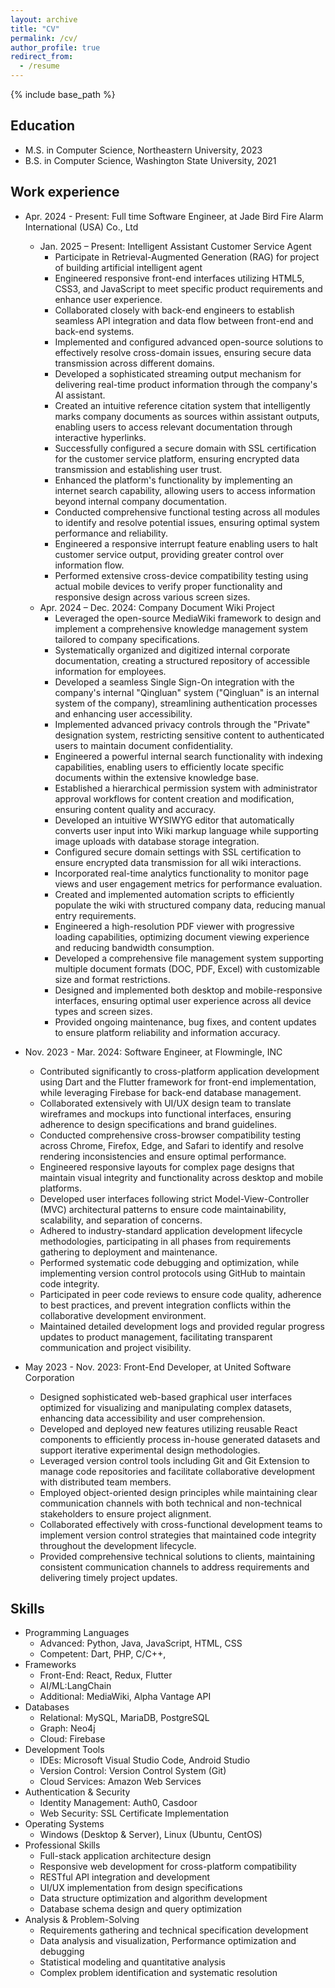 ```yaml
---
layout: archive
title: "CV"
permalink: /cv/
author_profile: true
redirect_from:
  - /resume
---
```


{% include base_path %}

## Education

* M.S. in Computer Science, Northeastern University, 2023
* B.S. in Computer Science, Washington State University, 2021

## Work experience

* Apr. 2024 - Present: Full time Software Engineer, at Jade Bird Fire Alarm International (USA) Co., Ltd
  * Jan. 2025 – Present: Intelligent Assistant Customer Service Agent 			
    * Participate in Retrieval-Augmented Generation (RAG) for project of building artificial intelligent agent				      
    *	Engineered responsive front-end interfaces utilizing HTML5, CSS3, and JavaScript to meet specific product requirements and enhance user experience.
    *	Collaborated closely with back-end engineers to establish seamless API integration and data flow between front-end and back-end systems.
    *	Implemented and configured advanced open-source solutions to effectively resolve cross-domain issues, ensuring secure data transmission across different domains.
    *	Developed a sophisticated streaming output mechanism for delivering real-time product information through the company's AI assistant.
    *	Created an intuitive reference citation system that intelligently marks company documents as sources within assistant outputs, enabling users to access relevant documentation through interactive hyperlinks.
    *	Successfully configured a secure domain with SSL certification for the customer service platform, ensuring encrypted data transmission and establishing user trust.
    *	Enhanced the platform's functionality by implementing an internet search capability, allowing users to access information beyond internal company documentation.
    *	Conducted comprehensive functional testing across all modules to identify and resolve potential issues, ensuring optimal system performance and reliability.
    *	Engineered a responsive interrupt feature enabling users to halt customer service output, providing greater control over information flow.
    *	Performed extensive cross-device compatibility testing using actual mobile devices to verify proper functionality and responsive design across various screen sizes.
  * Apr. 2024 – Dec. 2024: Company Document Wiki Project 								
    *	Leveraged the open-source MediaWiki framework to design and implement a comprehensive knowledge management system tailored to company specifications.
    *	Systematically organized and digitized internal corporate documentation, creating a structured repository of accessible information for employees.
    *	Developed a seamless Single Sign-On integration with the company's internal "Qingluan" system ("Qingluan" is an internal system of the company), streamlining authentication processes and enhancing user accessibility.
    *	Implemented advanced privacy controls through the "Private" designation system, restricting sensitive content to authenticated users to maintain document confidentiality.
    *	Engineered a powerful internal search functionality with indexing capabilities, enabling users to efficiently locate specific documents within the extensive knowledge base.
    *	Established a hierarchical permission system with administrator approval workflows for content creation and modification, ensuring content quality and accuracy.
    *	Developed an intuitive WYSIWYG editor that automatically converts user input into Wiki markup language while supporting image uploads with database storage integration.
    *	Configured secure domain settings with SSL certification to ensure encrypted data transmission for all wiki interactions.
    *	Incorporated real-time analytics functionality to monitor page views and user engagement metrics for performance evaluation.
    *	Created and implemented automation scripts to efficiently populate the wiki with structured company data, reducing manual entry requirements.
    *	Engineered a high-resolution PDF viewer with progressive loading capabilities, optimizing document viewing experience and reducing bandwidth consumption.
    *	Developed a comprehensive file management system supporting multiple document formats (DOC, PDF, Excel) with customizable size and format restrictions.
    *	Designed and implemented both desktop and mobile-responsive interfaces, ensuring optimal user experience across all device types and screen sizes.
    *	Provided ongoing maintenance, bug fixes, and content updates to ensure platform reliability and information accuracy.

* Nov. 2023 - Mar. 2024: Software Engineer, at Flowmingle, INC
  * Contributed significantly to cross-platform application development using Dart and the Flutter framework for front-end implementation, while leveraging Firebase for back-end database management.
  * Collaborated extensively with UI/UX design team to translate wireframes and mockups into functional interfaces, ensuring adherence to design specifications and brand guidelines.
  * Conducted comprehensive cross-browser compatibility testing across Chrome, Firefox, Edge, and Safari to identify and resolve rendering inconsistencies and ensure optimal performance.
  * Engineered responsive layouts for complex page designs that maintain visual integrity and functionality across desktop and mobile platforms.
  * Developed user interfaces following strict Model-View-Controller (MVC) architectural patterns to ensure code maintainability, scalability, and separation of concerns.
  * Adhered to industry-standard application development lifecycle methodologies, participating in all phases from requirements gathering to deployment and maintenance.
  * Performed systematic code debugging and optimization, while implementing version control protocols using GitHub to maintain code integrity.
  * Participated in peer code reviews to ensure code quality, adherence to best practices, and prevent integration conflicts within the collaborative development environment.
  * Maintained detailed development logs and provided regular progress updates to product management, facilitating transparent communication and project visibility.

* May 2023 - Nov. 2023: Front-End Developer, at United Software Corporation
  * Designed sophisticated web-based graphical user interfaces optimized for visualizing and manipulating complex datasets, enhancing data accessibility and user comprehension.
  * Developed and deployed new features utilizing reusable React components to efficiently process in-house generated datasets and support iterative experimental design methodologies.
  * Leveraged version control tools including Git and Git Extension to manage code repositories and facilitate collaborative development with distributed team members.
  * Employed object-oriented design principles while maintaining clear communication channels with both technical and non-technical stakeholders to ensure project alignment.
  * Collaborated effectively with cross-functional development teams to implement version control strategies that maintained code integrity throughout the development lifecycle.
  * Provided comprehensive technical solutions to clients, maintaining consistent communication channels to address requirements and delivering timely project updates.

  
## Skills

* Programming Languages
  * Advanced: Python, Java, JavaScript, HTML, CSS
  * Competent: Dart, PHP, C/C++,
* Frameworks
  * Front-End: React, Redux, Flutter
  * AI/ML:LangChain
  * Additional: MediaWiki, Alpha Vantage API
* Databases
  * Relational: MySQL, MariaDB, PostgreSQL
  * Graph: Neo4j
  * Cloud: Firebase
* Development Tools
  * IDEs: Microsoft Visual Studio Code, Android Studio
  * Version Control: Version Control System (Git)
  * Cloud Services: Amazon Web Services
* Authentication & Security
  * Identity Management: Auth0, Casdoor
  * Web Security: SSL Certificate Implementation
* Operating Systems
  * Windows (Desktop & Server), Linux (Ubuntu, CentOS)
* Professional Skills
  * Full-stack application architecture design
  * Responsive web development for cross-platform compatibility
  * RESTful API integration and development
  * UI/UX implementation from design specifications
  * Data structure optimization and algorithm development
  * Database schema design and query optimization
* Analysis & Problem-Solving
  * Requirements gathering and technical specification development
  * Data analysis and visualization, Performance optimization and debugging
  * Statistical modeling and quantitative analysis
  * Complex problem identification and systematic resolution